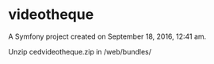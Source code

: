 videotheque
===========

A Symfony project created on September 18, 2016, 12:41 am.

Unzip cedvideotheque.zip in /web/bundles/
